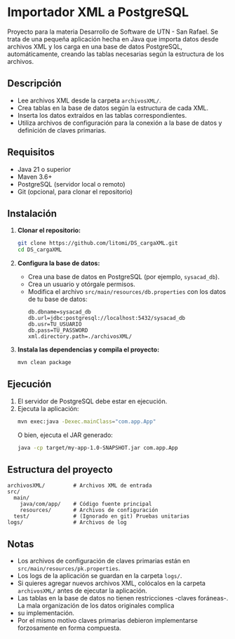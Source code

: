 # Importador XML a PostgreSQL
Proyecto para la materia Desarrollo de Software de UTN - San Rafael.
Se trata de una pequeña aplicación hecha en Java que importa datos desde archivos XML y los carga en una base de datos PostgreSQL, automáticamente, creando las tablas necesarias según la estructura de los archivos.

## Descripción

- Lee archivos XML desde la carpeta `archivosXML/`.
- Crea tablas en la base de datos según la estructura de cada XML.
- Inserta los datos extraídos en las tablas correspondientes.
- Utiliza archivos de configuración para la conexión a la base de datos y definición de claves primarias.

## Requisitos

- Java 21 o superior
- Maven 3.6+
- PostgreSQL (servidor local o remoto)
- Git (opcional, para clonar el repositorio)

## Instalación

1. **Clonar el repositorio:**
   ```bash
   git clone https://github.com/litomi/DS_cargaXML.git
   cd DS_cargaXML
   ```

2. **Configura la base de datos:**
   - Crea una base de datos en PostgreSQL (por ejemplo, `sysacad_db`).
   - Crea un usuario y otórgale permisos.
   - Modifica el archivo `src/main/resources/db.properties` con los datos de tu base de datos:
     ```properties
     db.dbname=sysacad_db
     db.url=jdbc:postgresql://localhost:5432/sysacad_db
     db.usr=TU_USUARIO
     db.pass=TU_PASSWORD
     xml.directory.path=./archivosXML/
     ```

3. **Instala las dependencias y compila el proyecto:**
   ```bash
   mvn clean package
   ```

## Ejecución

1. El servidor de PostgreSQL debe estar en ejecución.
2. Ejecuta la aplicación:
   ```bash
   mvn exec:java -Dexec.mainClass="com.app.App"
   ```
   O bien, ejecuta el JAR generado:
   ```bash
   java -cp target/my-app-1.0-SNAPSHOT.jar com.app.App
   ```

## Estructura del proyecto

```
archivosXML/         # Archivos XML de entrada
src/
  main/
    java/com/app/    # Código fuente principal
    resources/       # Archivos de configuración
  test/              # (Ignorado en git) Pruebas unitarias
logs/                # Archivos de log
```

## Notas

- Los archivos de configuración de claves primarias están en `src/main/resources/pk.properties`.
- Los logs de la aplicación se guardan en la carpeta `logs/`.
- Si quieres agregar nuevos archivos XML, colócalos en la carpeta `archivosXML/` antes de ejecutar la aplicación.
- Las tablas en la base de datos no tienen restricciones -claves foráneas-. La mala organización de los datos originales complica 
- su implementación.
- Por el mismo motivo claves primarias debieron implementarse forzosamente en forma compuesta. 
